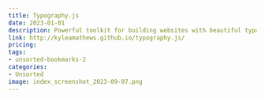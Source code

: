 ```yaml
---
title: Typography.js
date: 2023-01-01
description: Powerful toolkit for building websites with beautiful typography, including pre-designed themes that can be customized to fit any design.
link: http://kyleamathews.github.io/typography.js/
pricing: 
tags: 
- unsorted-bookmarks-2 
categories: 
- Unsorted 
image: index_screenshot_2023-09-07.png
---
```


